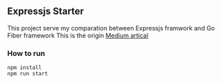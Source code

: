 ## Expressjs Starter
This project serve my comparation between Expressjs framwork and Go Fiber framework 
This is the origin [Medium artical](https://medium.com/@thanhdatvo/consider-go-fiber-as-an-upgrade-for-express-js-1569176f65d)
### How to run
```npm install ```  
```npm run start ```